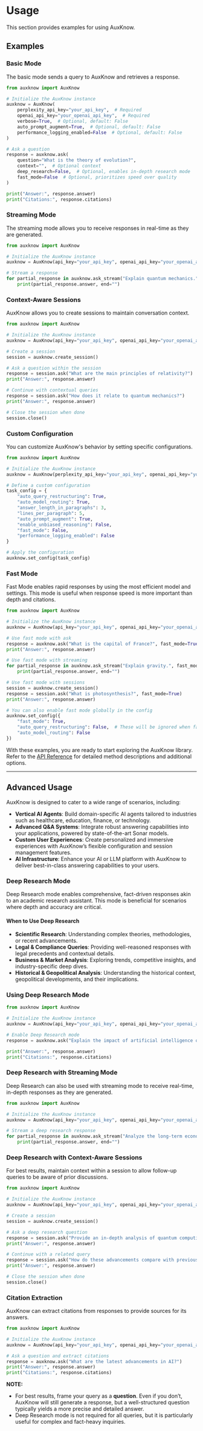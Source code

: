# Usage

This section provides examples for using AuxKnow.

## Examples

### Basic Mode

The basic mode sends a query to AuxKnow and retrieves a response.

```python
from auxknow import AuxKnow

# Initialize the AuxKnow instance
auxknow = AuxKnow(
    perplexity_api_key="your_api_key",  # Required
    openai_api_key="your_openai_api_key",  # Required
    verbose=True,  # Optional, default: False
    auto_prompt_augment=True,  # Optional, default: False
    performance_logging_enabled=False  # Optional, default: False
)

# Ask a question
response = auxknow.ask(
    question="What is the theory of evolution?",
    context="",  # Optional context
    deep_research=False,  # Optional, enables in-depth research mode
    fast_mode=False  # Optional, prioritizes speed over quality
)

print("Answer:", response.answer)
print("Citations:", response.citations)
```

### Streaming Mode

The streaming mode allows you to receive responses in real-time as they are generated.

```python
from auxknow import AuxKnow

# Initialize the AuxKnow instance
auxknow = AuxKnow(api_key="your_api_key", openai_api_key="your_openai_api_key")

# Stream a response
for partial_response in auxknow.ask_stream("Explain quantum mechanics."):
    print(partial_response.answer, end="")
```

### Context-Aware Sessions

AuxKnow allows you to create sessions to maintain conversation context.

```python
from auxknow import AuxKnow

# Initialize the AuxKnow instance
auxknow = AuxKnow(api_key="your_api_key", openai_api_key="your_openai_api_key")

# Create a session
session = auxknow.create_session()

# Ask a question within the session
response = session.ask("What are the main principles of relativity?")
print("Answer:", response.answer)

# Continue with contextual queries
response = session.ask("How does it relate to quantum mechanics?")
print("Answer:", response.answer)

# Close the session when done
session.close()
```

### Custom Configuration

You can customize AuxKnow's behavior by setting specific configurations.

```python
from auxknow import AuxKnow

# Initialize the AuxKnow instance
auxknow = AuxKnow(perplexity_api_key="your_api_key", openai_api_key="your_openai_api_key")

# Define a custom configuration
task_config = {
    "auto_query_restructuring": True,
    "auto_model_routing": True,
    "answer_length_in_paragraphs": 3,
    "lines_per_paragraph": 5,
    "auto_prompt_augment": True,
    "enable_unbiased_reasoning": False,
    "fast_mode": False,
    "performance_logging_enabled": False
}

# Apply the configuration
auxknow.set_config(task_config)
```

### Fast Mode

Fast Mode enables rapid responses by using the most efficient model and settings. This mode is useful when response speed is more important than depth and citations.

```python
from auxknow import AuxKnow

# Initialize the AuxKnow instance
auxknow = AuxKnow(api_key="your_api_key", openai_api_key="your_openai_api_key")

# Use fast mode with ask
response = auxknow.ask("What is the capital of France?", fast_mode=True)
print("Answer:", response.answer)

# Use fast mode with streaming
for partial_response in auxknow.ask_stream("Explain gravity.", fast_mode=True):
    print(partial_response.answer, end="")

# Use fast mode with sessions
session = auxknow.create_session()
response = session.ask("What is photosynthesis?", fast_mode=True)
print("Answer:", response.answer)

# You can also enable fast mode globally in the config
auxknow.set_config({
    "fast_mode": True,
    "auto_query_restructuring": False,  # These will be ignored when fast mode is enabled
    "auto_model_routing": False
})
```

With these examples, you are ready to start exploring the AuxKnow library. Refer to the [API Reference](api-reference.md) for detailed method descriptions and additional options.

---

## Advanced Usage

AuxKnow is designed to cater to a wide range of scenarios, including:

- **Vertical AI Agents**: Build domain-specific AI agents tailored to industries such as healthcare, education, finance, or technology.
- **Advanced Q&A Systems**: Integrate robust answering capabilities into your applications, powered by state-of-the-art Sonar models.
- **Custom User Experiences**: Create personalized and immersive experiences with AuxKnow’s flexible configuration and session management features.
- **AI Infrastructure**: Enhance your AI or LLM platform with AuxKnow to deliver best-in-class answering capabilities to your users.

### Deep Research Mode

Deep Research mode enables comprehensive, fact-driven responses akin to an academic research assistant. This mode is beneficial for scenarios where depth and accuracy are critical.

#### When to Use Deep Research

- **Scientific Research**: Understanding complex theories, methodologies, or recent advancements.
- **Legal & Compliance Queries**: Providing well-reasoned responses with legal precedents and contextual details.
- **Business & Market Analysis**: Exploring trends, competitive insights, and industry-specific deep dives.
- **Historical & Geopolitical Analysis**: Understanding the historical context, geopolitical developments, and their implications.

### Using Deep Research Mode

```python
from auxknow import AuxKnow

# Initialize the AuxKnow instance
auxknow = AuxKnow(api_key="your_api_key", openai_api_key="your_openai_api_key")

# Enable Deep Research mode
response = auxknow.ask("Explain the impact of artificial intelligence on modern warfare", deep_research=True)

print("Answer:", response.answer)
print("Citations:", response.citations)
```

### Deep Research with Streaming Mode

Deep Research can also be used with streaming mode to receive real-time, in-depth responses as they are generated.

```python
from auxknow import AuxKnow

# Initialize the AuxKnow instance
auxknow = AuxKnow(api_key="your_api_key", openai_api_key="your_openai_api_key")

# Stream a deep research response
for partial_response in auxknow.ask_stream("Analyze the long-term economic impact of climate change", deep_research=True):
    print(partial_response.answer, end="")
```

### Deep Research with Context-Aware Sessions

For best results, maintain context within a session to allow follow-up queries to be aware of prior discussions.

```python
from auxknow import AuxKnow

# Initialize the AuxKnow instance
auxknow = AuxKnow(api_key="your_api_key", openai_api_key="your_openai_api_key")

# Create a session
session = auxknow.create_session()

# Ask a deep research question
response = session.ask("Provide an in-depth analysis of quantum computing advancements in 2024", deep_research=True)
print("Answer:", response.answer)

# Continue with a related query
response = session.ask("How do these advancements compare with previous years?", deep_research=True)
print("Answer:", response.answer)

# Close the session when done
session.close()
```

### Citation Extraction

AuxKnow can extract citations from responses to provide sources for its answers.

```python
from auxknow import AuxKnow

# Initialize the AuxKnow instance
auxknow = AuxKnow(api_key="your_api_key", openai_api_key="your_openai_api_key")

# Ask a question and extract citations
response = auxknow.ask("What are the latest advancements in AI?")
print("Answer:", response.answer)
print("Citations:", response.citations)
```

**NOTE:**

- For best results, frame your query as a **question**. Even if you don’t, AuxKnow will still generate a response, but a well-structured question typically yields a more precise and detailed answer.
- Deep Research mode is not required for all queries, but it is particularly useful for complex and fact-heavy inquiries.

